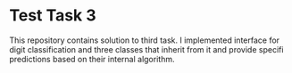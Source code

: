 # Test Task 3
This repository contains solution to third task. I implemented interface for digit classification and three classes that inherit from it and provide specifi predictions based on their internal algorithm.
